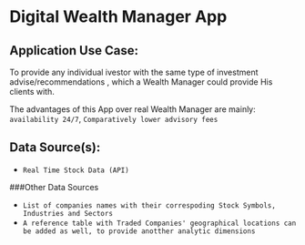 # Digital Wealth Manager App

## Application Use Case:

To provide any individual ivestor with the same type of investment advise/recommendations , which a Wealth Manager could provide His clients with.

The advantages of this App over real Wealth Manager are mainly:
`availability 24/7`,
`Comparatively lower advisory fees`

## Data Source(s):
* `Real Time Stock Data (API)`

###Other Data Sources

* `List of companies names with their correspoding Stock Symbols, Industries and Sectors`
* `A reference table with Traded Companies' geographical locations can be added as well, to provide anotther analytic dimensions`







